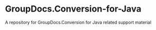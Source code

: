 # GroupDocs.Conversion-for-Java
A repository for GroupDocs.Conversion for Java related support material

